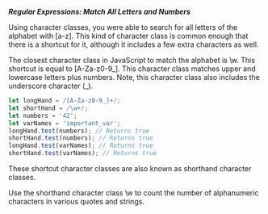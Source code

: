 ***Regular Expressions: Match All Letters and Numbers***

Using character classes, you were able to search for all letters of the alphabet with [a-z]. This kind of character class is common enough that there is a shortcut for it, although it includes a few extra characters as well.

The closest character class in JavaScript to match the alphabet is \w. This shortcut is equal to [A-Za-z0-9_]. This character class matches upper and lowercase letters plus numbers. Note, this character class also includes the underscore character (\_).

```javascript
let longHand = /[A-Za-z0-9_]+/;
let shortHand = /\w+/;
let numbers = '42';
let varNames = 'important_var';
longHand.test(numbers); // Returns true
shortHand.test(numbers); // Returns true
longHand.test(varNames); // Returns true
shortHand.test(varNames); // Returns true
```

These shortcut character classes are also known as shorthand character classes.

Use the shorthand character class \w to count the number of alphanumeric characters in various quotes and strings.

